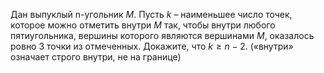 Дан выпуклый n-угольник $M$. Пусть $k$ – наименьшее число точек, которое можно отметить внутри $M$ так, чтобы внутри любого пятиугольника, вершины которого являются вершинами $M$, оказалось ровно 3 точки из отмеченных. Докажите, что $k\ge n-2$. («внутри» означает строго внутри, не на границе)